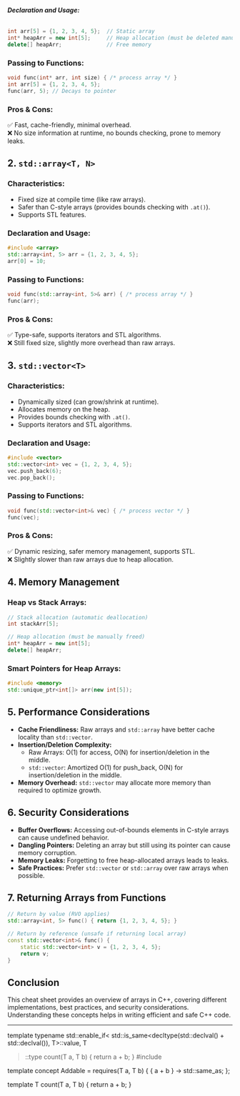 ###### **Declaration and Usage:**
```cpp
int arr[5] = {1, 2, 3, 4, 5};  // Static array
int* heapArr = new int[5];     // Heap allocation (must be deleted manually)
delete[] heapArr;              // Free memory
```

### **Passing to Functions:**
```cpp
void func(int* arr, int size) { /* process array */ }
int arr[5] = {1, 2, 3, 4, 5};
func(arr, 5); // Decays to pointer
```

### **Pros & Cons:**
✅ Fast, cache-friendly, minimal overhead.  
❌ No size information at runtime, no bounds checking, prone to memory leaks.

## 2. `std::array<T, N>`
### **Characteristics:**
- Fixed size at compile time (like raw arrays).
- Safer than C-style arrays (provides bounds checking with `.at()`).
- Supports STL features.

### **Declaration and Usage:**
```cpp
#include <array>
std::array<int, 5> arr = {1, 2, 3, 4, 5};
arr[0] = 10;
```

### **Passing to Functions:**
```cpp
void func(std::array<int, 5>& arr) { /* process array */ }
func(arr);
```



### **Pros & Cons:**
✅ Type-safe, supports iterators and STL algorithms.  
❌ Still fixed size, slightly more overhead than raw arrays.

## 3. `std::vector<T>`
### **Characteristics:**
- Dynamically sized (can grow/shrink at runtime).
- Allocates memory on the heap.
- Provides bounds checking with `.at()`.
- Supports iterators and STL algorithms.

### **Declaration and Usage:**
```cpp
#include <vector>
std::vector<int> vec = {1, 2, 3, 4, 5};
vec.push_back(6);
vec.pop_back();
```

### **Passing to Functions:**
```cpp
void func(std::vector<int>& vec) { /* process vector */ }
func(vec);
```

### **Pros & Cons:**
✅ Dynamic resizing, safer memory management, supports STL.  
❌ Slightly slower than raw arrays due to heap allocation.

## 4. Memory Management
### **Heap vs Stack Arrays:**
```cpp
// Stack allocation (automatic deallocation)
int stackArr[5];

// Heap allocation (must be manually freed)
int* heapArr = new int[5];
delete[] heapArr;
```

### **Smart Pointers for Heap Arrays:**
```cpp
#include <memory>
std::unique_ptr<int[]> arr(new int[5]);
```

## 5. Performance Considerations
- **Cache Friendliness:** Raw arrays and `std::array` have better cache locality than `std::vector`.
- **Insertion/Deletion Complexity:**
  - Raw Arrays: O(1) for access, O(N) for insertion/deletion in the middle.
  - `std::vector`: Amortized O(1) for push_back, O(N) for insertion/deletion in the middle.
- **Memory Overhead:** `std::vector` may allocate more memory than required to optimize growth.

## 6. Security Considerations
- **Buffer Overflows:** Accessing out-of-bounds elements in C-style arrays can cause undefined behavior.
- **Dangling Pointers:** Deleting an array but still using its pointer can cause memory corruption.
- **Memory Leaks:** Forgetting to free heap-allocated arrays leads to leaks.
- **Safe Practices:** Prefer `std::vector` or `std::array` over raw arrays when possible.

## 7. Returning Arrays from Functions
```cpp
// Return by value (RVO applies)
std::array<int, 5> func() { return {1, 2, 3, 4, 5}; }

// Return by reference (unsafe if returning local array)
const std::vector<int>& func() {
    static std::vector<int> v = {1, 2, 3, 4, 5};
    return v;
}
```

## Conclusion
This cheat sheet provides an overview of arrays in C++, covering different implementations, best practices, and security considerations. Understanding these concepts helps in writing efficient and safe C++ code.

---------------------------
template<typename T>
typename std::enable_if<
    std::is_same<decltype(std::declval<T>() + std::declval<T>()), T>::value,
    T
>::type
count(T a, T b) {
    return a + b;
}
#include <concepts>

template<typename T>
concept Addable = requires(T a, T b) {
    { a + b } -> std::same_as<T>;
};

template<Addable T>
T count(T a, T b) {
    return a + b;
}
